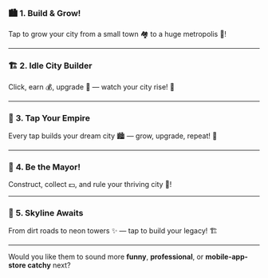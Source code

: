 ### 🏙️ **1. Build & Grow!**

Tap to grow your city from a small town 🏘️ to a huge metropolis 🌆!

---

### 🏗️ **2. Idle City Builder**

Click, earn 💰, upgrade 🏢 — watch your city rise! 🌃

---

### 🌆 **3. Tap Your Empire**

Every tap builds your dream city 🏙️ — grow, upgrade, repeat! 🔁

---

### 💼 **4. Be the Mayor!**

Construct, collect 💵, and rule your thriving city 🌇!

---

### 🚀 **5. Skyline Awaits**

From dirt roads to neon towers ✨ — tap to build your legacy! 🏗️

---

Would you like them to sound more **funny**, **professional**, or **mobile-app-store catchy** next?
